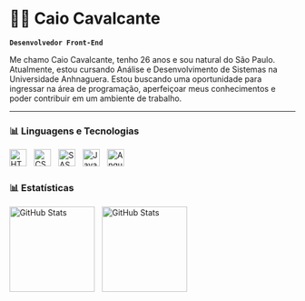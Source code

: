 # 🧑‍💻 Caio Cavalcante

**`Desenvolvedor Front-End`**

Me chamo Caio Cavalcante, tenho 26 anos e sou natural do São Paulo. Atualmente, estou cursando Análise e Desenvolvimento de Sistemas na Universidade Anhnaguera. Estou buscando uma oportunidade para ingressar na área de programação, aperfeiçoar meus conhecimentos e poder contribuir em um ambiente de trabalho.

<!-- <p align="left">
    <a href="#">
        <img 
            alt="portfólio" 
            title="Acesse o meu porfólio" 
            src="https://custom-icon-badges.demolab.com/youtube/channel/subscribers/UCo-gJ8RnTn5akHqHvO55DVA?color=%23E05D44&label=Portfólio&logo=file&logoColor=white&style=for-the-badge&labelColor=CE4630"
        />
    </a>
    <a href="#">
        <img 
            alt="curriculo" 
            title="Acesse o meu curriculo" 
            src="https://custom-icon-badges.demolab.com/youtube/channel/views/UCo-gJ8RnTn5akHqHvO55DVA?color=%23E1AD0E&label=Curriculo&logo=person&logoColor=white&style=for-the-badge&labelColor=C79600"
        />
    </a> 
    <a href="#">
        <img 
            alt="Contato" 
            title="Contate-me" 
            src="https://custom-icon-badges.demolab.com/github/stars/Larissakich?color=55960c&style=for-the-badge&labelColor=488207&logo=device-mobile&LogoColor=white&label=Whatsapp"
        />
    </a>
</p> -->

---

### 📊 Linguagens e Tecnologias

<img 
    align="left" 
    alt="HTML"
    title="HTML" 
    width="30px" 
    style="padding-right: 10px;" 
    src="https://cdn.jsdelivr.net/gh/devicons/devicon@latest/icons/html5/html5-original.svg" 
/>
<img 
    align="left" 
    alt="CSS" 
    title="CSS"
    width="30px" 
    style="padding-right: 10px;" 
    src="https://cdn.jsdelivr.net/gh/devicons/devicon@latest/icons/css3/css3-original.svg" 
/>
<img 
    align="left" 
    alt="SASS" 
    title="SASS"
    width="30px" 
    style="padding-right: 10px;" 
    src="https://cdn.jsdelivr.net/gh/devicons/devicon@latest/icons/sass/sass-original.svg" 
/>
<img 
    align="left" 
    alt="JavaScript" 
    title="JavaScript"
    width="30px" 
    style="padding-right: 10px;" 
    src="https://cdn.jsdelivr.net/gh/devicons/devicon@latest/icons/javascript/javascript-original.svg" 
/>
<img 
    align="left" 
    alt="Angular" 
    title="Angular"
    width="30px" 
src="https://cdn.jsdelivr.net/gh/devicons/devicon@latest/icons/angular/angular-original.svg" />
          
<!-- <img 
    align="left" 
    alt="TypeScript"
    title="TypeScript" 
    width="30px" 
    style="padding-right: 10px;" 
    src="https://cdn.jsdelivr.net/gh/devicons/devicon@latest/icons/typescript/typescript-original.svg" 
/> -->

<br/>
<br/>

### 📊 Estatísticas

<p>

<img 
      align="left" 
      alt="GitHub Stats" 
      height="150" 
      style="padding-right: 10px;" 
      src="https://github-readme-stats.vercel.app/api/top-langs/?username=1CaioCavalcante&theme=tokyonight&layout=compact&custom_title=Tecnologias&langs_count=9" 
  />

  <img 
    align="left" 
    alt="GitHub Stats" 
    height="150" 
    src="https://github-readme-stats.vercel.app/api?username=1CaioCavalcante&show_icons=true&theme=tokyonight&include_all_commits=true&locale=pt-br" 
  />

  </p>
